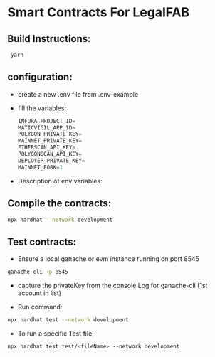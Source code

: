 # Smart Contracts For LegalFAB

## Build Instructions:

```js
 yarn
```

## configuration:

- create a new .env file from .env-example

- fill the variables:
    ```js
    INFURA_PROJECT_ID=
    MATICVIGIL_APP_ID=
    POLYGON_PRIVATE_KEY=
    MAINNET_PRIVATE_KEY=
    ETHERSCAN_API_KEY=
    POLYGONSCAN_API_KEY=
    DEPLOYER_PRIVATE_KEY=
    MAINNET_FORK=1
    ```
- Description of env variables:




## Compile the contracts:

```sh
npx hardhat --network development
```

## Test contracts:

- Ensure a local ganache or evm instance running on port 8545
```sh
ganache-cli -p 8545
```

- capture the privateKey from the console Log for ganache-cli (1st account in list)

- Run command:

```sh
npx hardhat test --network development
```

- To run a specific Test file:

```sh
npx hardhat test test/<fileName> --network development

